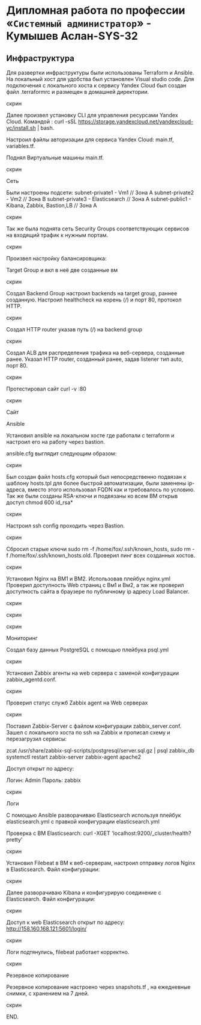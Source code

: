 #  Дипломная работа по профессии «`Системный администратор`» - Кумышев Аслан-SYS-32

## Инфраструктура

Для развертки инфраструктуры были использованы Terraform и Ansible.
На локальный хост для удобства был установлен Visual studio code.
Для подключения с локального хоста к сервису Yandex Cloud был создан файл .terraformrc и размещен в домашней директории. 

скрин

Далее произвел установку CLI для управления ресурсами Yandex Cloud. Командой : curl -sSL https://storage.yandexcloud.net/yandexcloud-yc/install.sh | bash.

Настроил файлы авторизации для сервиса Yandex Cloud: main.tf, variables.tf.


Поднял Виртуальные машины main.tf.

скрин



Сеть

Были настроены подсети:
subnet-private1 - Vm1 // Зона А
subnet-private2 - Vm2 // Зона B
subnet-private3 - Elasticsearch // Зона А
subnet-public1 - Kibana, Zabbix, Bastion,LB // Зона А

скрин


Так же была поднята сеть Security Groups соответствующих сервисов на входящий трафик к нужным портам.


скрин


Произвел настройку балансировщика:

Target Group и вкл в неё две созданные вм

скрин

Создал Backend Group настроил backends на target group, раннее созданную. Настроил healthcheck на корень (/) и порт 80, протокол HTTP.

скрин

Создал HTTP router указав путь (/) на backend group

скрин

Создал ALB для распределения трафика на веб-сервера, созданные ранее. Указал HTTP router, созданный ранее, задав listener тип auto, порт 80.


скрин

Протестировал сайт curl -v                              :80

скрин




Сайт


Ansible 

Установил ansible на локальном хосте где работали с terraform и настроил его на работу через bastion.

ansible.cfg выглядит следующим образом:

скрин 



Был создан файл hosts.cfg который был непосредственно подвязан к шаблону hosts.tpl для более быстрой автоматизации, были заменены ip-адреса, вместо этого использовал FQDN как и требовалось по условию. Так же были созданы  RSA-ключи и подвязаны ко всем ВМ открыв доступ chmod 600 id_rsa*


скрин

Настроил ssh config проходить через Bastion.

скрин

Сбросил старые ключи sudo rm -f /home/fox/.ssh/known_hosts, sudo rm -f /home/fox/.ssh/known_hosts.old. Проверил пинг всех созданных хостов.


скрин


Установил Nginx на ВМ1 и ВМ2. Использовав плейбук nginx.yml
Проверил доступность Web страниц с Вм1 и Вм2, а так же проверил доступность сайта в браузере по публичному ip адресу Load Balancer.

скрин

скрин

скрин


Мониторинг

Создал базу данных PostgreSQL с помощью плейбука psql.yml
 
скрин

Установил Zabbix агенты на web сервера с заменой конфигурации zabbix_agentd.conf.

скрин

Проверил статус служб Zabbix agent на Web серверах

скрин

Поставил Zabbix-Server с файлом конфигурации zabbix_server.conf. Зашел с локального хоста по ssh на Zabbix и прописал схему и перезагрузил сервисы:

zcat /usr/share/zabbix-sql-scripts/postgresql/server.sql.gz | psql zabbix_db
systemctl restart zabbix-server zabbix-agent apache2 



Доступ открыт по адресу: 

Логин: Admin
Пароль: zabbix

скрин

Логи

С помощью Ansible разворачиваю Elasticsearch используя плейбук elasticsearch.yml с правкой конфигурации elasticsearch.yml

Проверка с ВМ Elasticsearch: curl -XGET 'localhost:9200/_cluster/health?pretty'

скрин



Установил Filebeat в ВМ к веб-серверам, настроил отправку логов Nginx в Elasticsearch. Файл конфигурации: 

скрин

Далее разворачиваю Kibana и конфигурирую соединение с Elasticsearch. Файл конфигурации: 

скрин

Доступ к web Elasticsearch открыт по адресу: http://158.160.168.121:5601/login/


скрин


Логи подтянулись, filebeat работает корректно.

скрин

Резервное копирование 

Резервное копирование настроено через snapshots.tf , на ежедневные снимки, с хранением на 7 дней.

скрин

END.
